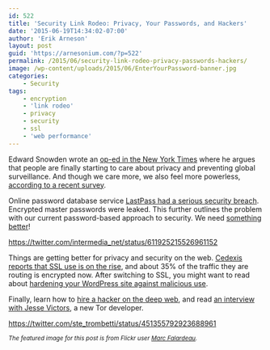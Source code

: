 ```yaml
---
id: 522
title: 'Security Link Rodeo: Privacy, Your Passwords, and Hackers'
date: '2015-06-19T14:34:02-07:00'
author: 'Erik Arneson'
layout: post
guid: 'https://arnesonium.com/?p=522'
permalink: /2015/06/security-link-rodeo-privacy-passwords-hackers/
image: /wp-content/uploads/2015/06/EnterYourPassword-banner.jpg
categories:
    - Security
tags:
    - encryption
    - 'link rodeo'
    - privacy
    - security
    - ssl
    - 'web performance'
---
```


Edward Snowden wrote an <a href="http://www.nytimes.com/2015/06/05/opinion/edward-snowden-the-world-says-no-to-surveillance.html" target="_blank">op-ed in the New York Times</a> where he argues that people are finally starting to care about privacy and preventing global surveillance. And though we care more, we also feel more powerless, <a href="http://techcrunch.com/2015/06/06/the-online-privacy-lie-is-unraveling/" target="_blank">according to a recent survey</a>.
<!--more-->

Online password database service <a href="http://arstechnica.com/security/2015/06/hack-of-cloud-based-lastpass-exposes-encrypted-master-passwords/" target="_blank">LastPass had a serious security breach</a>. Encrypted master passwords were leaked. This further outlines the problem with our current password-based approach to security. We need <a href="http://www.americanbanker.com/btn/26_1/what-new-technology-and-strategy-will-replace-the-password-1055356-1.html" target="_blank">something better</a>!

https://twitter.com/intermedia_net/status/611925215526961152

Things are getting better for privacy and security on the web. <a href="http://www.cedexis.com/blog/ssl-not-your-grannys-secure-sockets-anymore/" target="_blank">Cedexis reports that SSL use is on the rise</a>, and about 35% of the traffic they are routing is encrypted now. After switching to SSL, you might want to read about <a href="http://www.developerdrive.com/2015/06/7-essential-steps-for-hardening-wordpress /" target="_blank">hardening your WordPress site against malicious use</a>.

Finally, learn how to <a href="http://darkmatters.norsecorp.com/2015/06/16/finding-hacking-services-and-more-in-the-deep-web/" target="_blank">hire a hacker on the deep web</a>, and read <a href="https://medium.com/@torproject/tor-s-summer-of-privacy-2a090016f8b2" target="_blank">an interview with Jesse Victors</a>, a new Tor developer.

https://twitter.com/ste_trombetti/status/451355792923688961

<small><em>The featured image for this post is from Flickr user <a href="https://www.flickr.com/photos/49889874@N05/" target="_blank">Marc Falardeau</a>.</em></small>
